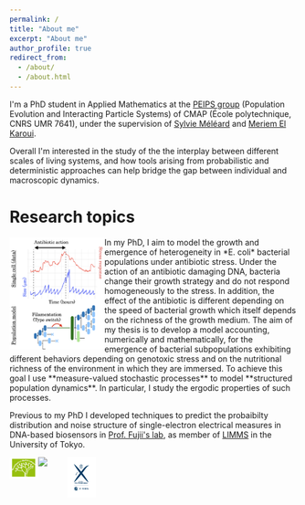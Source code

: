 ```yaml
---
permalink: /
title: "About me"
excerpt: "About me"
author_profile: true
redirect_from: 
  - /about/
  - /about.html
---
```


I'm a PhD student in Applied Mathematics at the [PEIPS group](https://portail.polytechnique.edu/cmap/fr/nos-equipes/peips-evolution-de-populations-et-systemes-de-particules-en-interaction) (Population Evolution and Interacting Particle Systems) of  CMAP (École polytechnique, CNRS UMR 7641), under the supervision of [Sylvie Méléard](https://sites.google.com/view/sylvie-meleard/accueil) and [Meriem El Karoui](http://www.elkarouilab.fr/). 

Overall I'm interested in the study of the the interplay between different scales of living systems, and how tools arising from probabilistic and deterministic approaches can help bridge the gap between individual and macroscopic dynamics.

# Research topics
<img align="left" width="33%" src="/images/fig_ecoligrowth.png">
In my PhD, I aim to model the growth and emergence of heterogeneity in *E. coli* bacterial populations under antibiotic stress. Under the action of an antibiotic damaging DNA, bacteria change their growth strategy and do not respond homogeneously to the stress. In addition, the effect of the antibiotic is different depending on the speed of bacterial growth which itself depends on the richness of the growth medium. The aim of my thesis is to develop a model accounting, numerically and mathematically, for the emergence of bacterial subpopulations exhibiting different behaviors depending on genotoxic stress and on the nutritional richness of the environment in which they are immersed. To achieve this goal I use **measure-valued stochastic processes** to model **structured population dynamics**. In particular, I study the ergodic properties of such processes.

 Previous to my PhD I developed techniques to predict the probaibilty distribution and noise structure of single-electron electrical measures in DNA-based biosensors in [Prof. Fujii's lab](http://www.microfluidics.iis.u-tokyo.ac.jp/), as member of [LIMMS](https://limmshp.iis.u-tokyo.ac.jp/) in the University of Tokyo.


<img align="left" width="10%" src="/images/LogoMMB.jpeg">
<img align="left" width="10%" src="/images/logo-cmap_a_cote.png">
<img align="left" width="10%" src="/images/logo_x.png">
